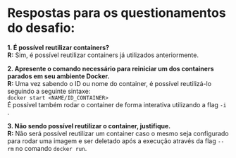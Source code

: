 # Respostas para os questionamentos do desafio:
  
**1. É possível reutilizar containers?**  
**R:** Sim, é possível reutilizar containers já utilizados anteriormente.  
  
**2. Apresente o comando necessário para reiniciar um dos containers parados em seu ambiente Docker.**  
**R:** Uma vez sabendo o ID ou nome do container, é possível reutilizá-lo seguindo a seguinte sintaxe:  
``docker start <NAME/ID_CONTAINER>``  
É possível também rodar o container de forma interativa utilizando a flag ``-i`` . 
  
**3. Não sendo possível reutilizar o container, justifique.**  
**R:** Não será possível reutilizar um container caso o mesmo seja configurado para rodar uma imagem e ser deletado após a execução através da flag ``--rm`` no comando ``docker run``.
